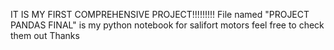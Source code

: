 IT IS MY FIRST COMPREHENSIVE PROJECT!!!!!!!!!
File named "PROJECT PANDAS FINAL" is my python notebook for salifort motors feel free to check them out 
Thanks
